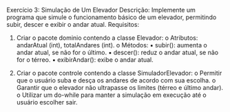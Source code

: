 Exercício 3: Simulação de Um Elevador
Descrição:
Implemente um programa que simule o funcionamento básico de um elevador,
permitindo subir, descer e exibir o andar atual.
Requisitos:
1. Criar o pacote dominio contendo a classe Elevador:
o Atributos: andarAtual (int), totalAndares (int).
o Métodos:
▪ subir(): aumenta o andar atual, se não for o último.
▪ descer(): reduz o andar atual, se não for o térreo.
▪ exibirAndar(): exibe o andar atual.

2. Criar o pacote controle contendo a classe SimuladorElevador:
o Permitir que o usuário suba e desça os andares de acordo com sua
escolha.
o Garantir que o elevador não ultrapasse os limites (térreo e último
andar).
o Utilizar um do-while para manter a simulação em execução até o
usuário escolher sair.